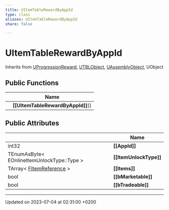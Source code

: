 ```yaml
---
title: UItemTableRewardByAppId
type: class
aliases: UItemTableRewardByAppId
share: false

---
```


# UItemTableRewardByAppId





Inherits from [UProgressionReward](/docs/SDK/Source/Classes/classUProgressionReward.md), [UTBLObject](/docs/SDK/Source/Classes/classUTBLObject.md), [UAssemblyObject](/docs/SDK/Source/Classes/classUAssemblyObject.md), UObject

## Public Functions

|                | Name           |
| -------------- | -------------- |
| | **[[UItemTableRewardByAppId]]**() |

## Public Attributes

|                | Name           |
| -------------- | -------------- |
| int32 | **[[AppId]]**  |
| TEnumAsByte< EOnlineItemUnlockType::Type > | **[[ItemUnlockType]]**  |
| TArray< [FItemReference](/docs/SDK/Source/Classes/structFItemReference.md) > | **[[Items]]**  |
| bool | **[[bMarketable]]**  |
| bool | **[[bTradeable]]**  |

-------------------------------

Updated on 2023-07-04 at 02:31:00 +0200